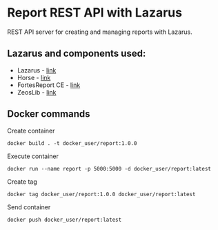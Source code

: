 # Report REST API with Lazarus

REST API server for creating and managing reports with Lazarus.

## Lazarus and components used:

- Lazarus - [link](https://github.com/LongDirtyAnimAlf/fpcupdeluxe)
- Horse - [link](https://github.com/HashLoad/horse)
- FortesReport CE - [link](https://github.com/fortesinformatica/fortesreport-ce)
- ZeosLib - [link](https://sourceforge.net/projects/zeoslib/)

## Docker commands

Create container

```
docker build . -t docker_user/report:1.0.0
```

Execute container

```
docker run --name report -p 5000:5000 -d docker_user/report:latest
```

Create tag

```
docker tag docker_user/report:1.0.0 docker_user/report:latest
```

Send container

```
docker push docker_user/report:latest
```
